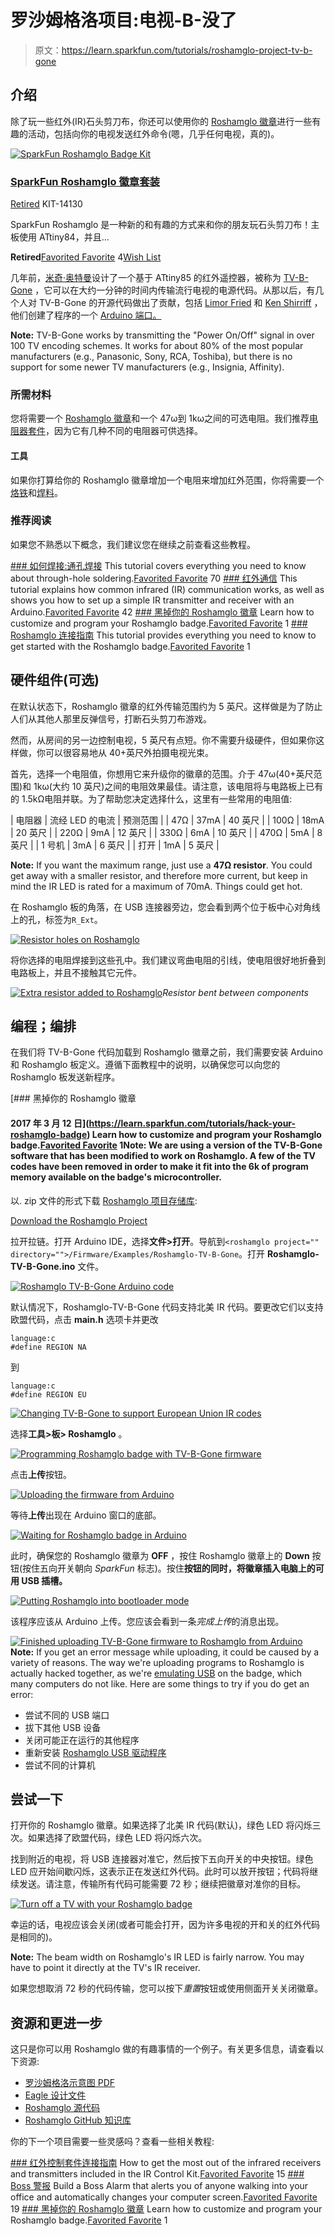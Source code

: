 # 罗沙姆格洛项目:电视-B-没了

> 原文：<https://learn.sparkfun.com/tutorials/roshamglo-project-tv-b-gone>

## 介绍

除了玩一些红外(IR)石头剪刀布，你还可以使用你的 [Roshamglo 徽章](https://www.sparkfun.com/products/14130)进行一些有趣的活动，包括向你的电视发送红外命令(嗯，几乎任何电视，真的)。

[![SparkFun Roshamglo Badge Kit](img/3e8252f9a6fa51bfed030a6ce4b35fb8.png)](https://www.sparkfun.com/products/retired/14130) 

### [SparkFun Roshamglo 徽章套装](https://www.sparkfun.com/products/retired/14130)

[Retired](https://learn.sparkfun.com/static/bubbles/ "Retired") KIT-14130

SparkFun Roshamglo 是一种新的和有趣的方式来和你的朋友玩石头剪刀布！主板使用 ATtiny84，并且…

**Retired**[Favorited Favorite](# "Add to favorites") 4[Wish List](# "Add to wish list")

几年前，[米奇·奥特曼](https://en.wikipedia.org/wiki/Mitch_Altman)设计了一个基于 ATtiny85 的红外遥控器，被称为 [TV-B-Gone](http://www.tvbgone.com/) ，它可以在大约一分钟的时间内传输流行电视的电源代码。从那以后，有几个人对 TV-B-Gone 的开源代码做出了贡献，包括 [Limor Fried](https://en.wikipedia.org/wiki/Limor_Fried) 和 [Ken Shirriff](https://github.com/shirriff) ，他们创建了程序的一个 [Arduino 端口。](https://github.com/shirriff/Arduino-TV-B-Gone)

**Note:** TV-B-Gone works by transmitting the "Power On/Off" signal in over 100 TV encoding schemes. It works for about 80% of the most popular manufacturers (e.g., Panasonic, Sony, RCA, Toshiba), but there is no support for some newer TV manufacturers (e.g., Insignia, Affinity).

### 所需材料

您将需要一个 [Roshamglo 徽章](https://www.sparkfun.com/products/14130)和一个 47ω到 1kω之间的可选电阻。我们推荐[电阻器套件](https://www.sparkfun.com/products/10969)，因为它有几种不同的电阻器可供选择。

#### 工具

如果你打算给你的 Roshamglo 徽章增加一个电阻来增加红外范围，你将需要一个[烙铁](https://www.sparkfun.com/products/9507)和[焊料](https://www.sparkfun.com/search/results?term=solder)。

### 推荐阅读

如果您不熟悉以下概念，我们建议您在继续之前查看这些教程。

[](https://learn.sparkfun.com/tutorials/how-to-solder-through-hole-soldering) [### 如何焊接:通孔焊接](https://learn.sparkfun.com/tutorials/how-to-solder-through-hole-soldering) This tutorial covers everything you need to know about through-hole soldering.[Favorited Favorite](# "Add to favorites") 70[](https://learn.sparkfun.com/tutorials/ir-communication) [### 红外通信](https://learn.sparkfun.com/tutorials/ir-communication) This tutorial explains how common infrared (IR) communication works, as well as shows you how to set up a simple IR transmitter and receiver with an Arduino.[Favorited Favorite](# "Add to favorites") 42[](https://learn.sparkfun.com/tutorials/hack-your-roshamglo-badge) [### 黑掉你的 Roshamglo 徽章](https://learn.sparkfun.com/tutorials/hack-your-roshamglo-badge) Learn how to customize and program your Roshamglo badge.[Favorited Favorite](# "Add to favorites") 1[](https://learn.sparkfun.com/tutorials/roshamglo-hookup-guide) [### Roshamglo 连接指南](https://learn.sparkfun.com/tutorials/roshamglo-hookup-guide) This tutorial provides everything you need to know to get started with the Roshamglo badge.[Favorited Favorite](# "Add to favorites") 1

## 硬件组件(可选)

在默认状态下，Roshamglo 徽章的红外传输范围约为 5 英尺。这样做是为了防止人们从其他人那里反弹信号，打断石头剪刀布游戏。

然而，从房间的另一边控制电视，5 英尺有点短。你不需要升级硬件，但如果你这样做，你可以很容易地从 40+英尺外拍摄电视光束。

首先，选择一个电阻值，你想用它来升级你的徽章的范围。介于 47ω(40+英尺范围)和 1kω(大约 10 英尺)之间的电阻效果最佳。请注意，该电阻将与电路板上已有的 1.5kΩ电阻并联。为了帮助您决定选择什么，这里有一些常用的电阻值:

| 电阻器 | 流经 LED 的电流 | 预测范围 |
| 47Ω | 37mA | 40 英尺 |
| 100Ω | 18mA | 20 英尺 |
| 220Ω | 9mA | 12 英尺 |
| 330Ω | 6mA | 10 英尺 |
| 470Ω | 5mA | 8 英尺 |
| 1 号机 | 3mA | 6 英尺 |
| 打开 | 1mA | 5 英尺 |

**Note:** If you want the maximum range, just use a **47Ω resistor**. You could get away with a smaller resistor, and therefore more current, but keep in mind the IR LED is rated for a maximum of 70mA. Things could get hot.

在 Roshamglo 板的角落，在 USB 连接器旁边，您会看到两个位于板中心对角线上的孔，标签为`R_Ext`。

[![Resistor holes on Roshamglo](img/b3d372e1f80786ca3236257d1d0423f2.png)](https://cdn.sparkfun.com/assets/learn_tutorials/6/4/7/Roshamglo_TV_be_gone_Tutorial-01_highlight.jpg)

将你选择的电阻焊接到这些孔中。我们建议弯曲电阻的引线，使电阻很好地折叠到电路板上，并且不接触其它元件。

[![Extra resistor added to Roshamglo](img/0a2bbe3c34067dd161487de110a00779.png)](https://cdn.sparkfun.com/assets/learn_tutorials/6/4/7/Roshamglo_TV_be_gone_Tutorial-02.jpg)*Resistor bent between components*

## 编程；编排

在我们将 TV-B-Gone 代码加载到 Roshamglo 徽章之前，我们需要安装 Arduino 和 Roshamglo 板定义。遵循下面教程中的说明，以确保您可以向您的 Roshamglo 板发送新程序。

[](https://learn.sparkfun.com/tutorials/hack-your-roshamglo-badge) [### 黑掉你的 Roshamglo 徽章

#### 2017 年 3 月 12 日](https://learn.sparkfun.com/tutorials/hack-your-roshamglo-badge) Learn how to customize and program your Roshamglo badge.[Favorited Favorite](# "Add to favorites") 1**Note:** We are using a version of the TV-B-Gone software that has been modified to work on Roshamglo. A few of the TV codes have been removed in order to make it fit into the 6k of program memory available on the badge's microcontroller.

以. zip 文件的形式下载 [Roshamglo 项目存储库](https://github.com/sparkfun/Roshamglo):

[Download the Roshamglo Project](https://github.com/sparkfun/Roshamglo/archive/master.zip)

拉开拉链。打开 Arduino IDE，选择**文件>打开**。导航到`<roshamglo project="" directory="">/Firmware/Examples/Roshamglo-TV-B-Gone`。打开 **Roshamglo-TV-B-Gone.ino** 文件。

[![Roshamglo TV-B-Gone Arduino code](img/eddc83f0b096d2e16a798504da9dae96.png)](https://cdn.sparkfun.com/assets/learn_tutorials/6/4/7/Roshamglo-TV-B-Gone_01.png)

默认情况下，Roshamglo-TV-B-Gone 代码支持北美 IR 代码。要更改它们以支持欧盟代码，点击 **main.h** 选项卡并更改

```
language:c
#define REGION NA 
```

到

```
language:c
#define REGION EU 
```

[![Changing TV-B-Gone to support European Union IR codes](img/92978fc1895fbc47ddf69b37cf6580a1.png)](https://cdn.sparkfun.com/assets/learn_tutorials/6/4/7/Roshamglo-TV-B-Gone_06.png)

选择**工具>板> Roshamglo** 。

[![Programming Roshamglo badge with TV-B-Gone firmware](img/042df397ff8a29a58cac519ea8028553.png)](https://cdn.sparkfun.com/assets/learn_tutorials/6/4/7/Roshamglo-TV-B-Gone_02.png)

点击**上传**按钮。

[![Uploading the firmware from Arduino](img/bcdf93f078cb0758ae1e7c05581dd57b.png)](https://cdn.sparkfun.com/assets/learn_tutorials/6/4/7/Roshamglo-TV-B-Gone_03.png)

等待**上传**出现在 Arduino 窗口的底部。

[![Waiting for Roshamglo badge in Arduino](img/2b22c34e14544c88ee45886309a9cd59.png)](https://cdn.sparkfun.com/assets/learn_tutorials/6/4/7/Roshamglo-TV-B-Gone_04.png)

此时，确保您的 Roshamglo 徽章为 **OFF** ，按住 Roshamglo 徽章上的 **Down** 按钮(按住五向开关朝向 *SparkFun* 标志)。按住**按钮的同时，将徽章插入电脑上的可用 USB 插槽。**

[![Putting Roshamglo into bootloader mode](img/c25011a478e6f86b7a69c9939785217b.png)](https://cdn.sparkfun.com/assets/learn_tutorials/6/4/7/Hacking_the_Roshamglo_Tutorial-01.jpg)

该程序应该从 Arduino 上传。您应该会看到一条*完成上传*的消息出现。

[![Finished uploading TV-B-Gone firmware to Roshamglo from Arduino](img/10224f29d1c52538b67201fe5e4ab7b7.png)](https://cdn.sparkfun.com/assets/learn_tutorials/6/4/7/Roshamglo-TV-B-Gone_05.png)**Note:** If you get an error message while uploading, it could be caused by a variety of reasons. The way we're uploading programs to Roshamglo is actually hacked together, as we're [emulating USB](https://www.obdev.at/products/vusb/index.html) on the badge, which many computers do not like. Here are some things to try if you do get an error:

*   尝试不同的 USB 端口
*   拔下其他 USB 设备
*   关闭可能正在运行的其他程序
*   重新安装 [Roshamglo USB 驱动程序](https://learn.sparkfun.com/tutorials/hack-your-roshamglo-badge#install-usb-driver)
*   尝试不同的计算机

## 尝试一下

打开你的 Roshamglo 徽章。如果选择了北美 IR 代码(默认)，绿色 LED 将闪烁三次。如果选择了欧盟代码，绿色 LED 将闪烁六次。

找到附近的电视，将 USB 连接器对准它，然后按下五向开关的中央按钮。绿色 LED 应开始间歇闪烁，这表示正在发送红外代码。此时可以放开按钮；代码将继续发送。请注意，传输所有代码可能需要 72 秒；继续把徽章对准你的目标。

[![Turn off a TV with your Roshamglo badge](img/7f988c569f3243d726f35932213ebdb7.png)](https://cdn.sparkfun.com/assets/learn_tutorials/6/4/7/Roshamglo_TV_be_gone_Tutorial-04.jpg)

幸运的话，电视应该会关闭(或者可能会打开，因为许多电视的开和关的红外代码是相同的)。

**Note:** The beam width on Roshamglo's IR LED is fairly narrow. You may have to point it directly at the TV's IR receiver.

如果您想取消 72 秒的代码传输，您可以按下*重置*按钮或使用侧面开关关闭徽章。

## 资源和更进一步

这只是你可以用 Roshamglo 做的有趣事情的一个例子。有关更多信息，请查看以下资源:

*   [罗沙姆格洛示意图 PDF](https://github.com/sparkfun/Roshamglo/raw/master/Hardware/SparkFun_Roshamglo.pdf)
*   [Eagle 设计文件](https://github.com/sparkfun/Roshamglo/archive/master.zip)
*   [Roshamglo 源代码](https://github.com/sparkfun/Roshamglo/blob/master/Firmware/Examples/Roshamglo/Roshamglo.ino)
*   [Roshamglo GitHub 知识库](https://github.com/sparkfun/Roshamglo)

你的下一个项目需要一些灵感吗？查看一些相关教程:

[](https://learn.sparkfun.com/tutorials/ir-control-kit-hookup-guide) [### 红外控制套件连接指南](https://learn.sparkfun.com/tutorials/ir-control-kit-hookup-guide) How to get the most out of the infrared receivers and transmitters included in the IR Control Kit.[Favorited Favorite](# "Add to favorites") 15[](https://learn.sparkfun.com/tutorials/boss-alarm) [### Boss 警报](https://learn.sparkfun.com/tutorials/boss-alarm) Build a Boss Alarm that alerts you of anyone walking into your office and automatically changes your computer screen.[Favorited Favorite](# "Add to favorites") 19[](https://learn.sparkfun.com/tutorials/hack-your-roshamglo-badge) [### 黑掉你的 Roshamglo 徽章](https://learn.sparkfun.com/tutorials/hack-your-roshamglo-badge) Learn how to customize and program your Roshamglo badge.[Favorited Favorite](# "Add to favorites") 1